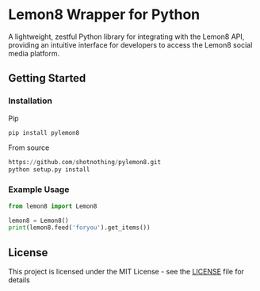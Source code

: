 # Lemon8 Wrapper for Python

A lightweight, zestful Python library for integrating with the Lemon8 API, providing an intuitive interface for developers to access the Lemon8 social media platform.
    
## Getting Started
    
### Installation
Pip
```
pip install pylemon8
```

From source
```python
https://github.com/shotnothing/pylemon8.git
python setup.py install
```

### Example Usage
```python
from lemon8 import Lemon8

lemon8 = Lemon8()
print(lemon8.feed('foryou').get_items())
```

## License
This project is licensed under the MIT License - see the [LICENSE](LICENSE) file for details
